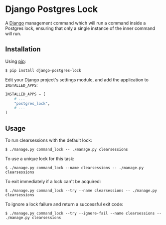 # Django Postgres Lock

A [Django](https://www.djangoproject.com/) management command which will run a command inside a
Postgres lock, ensuring that only a single instance of the inner command will run.

## Installation

Using [pip](https://pip.pypa.io/):

```console
$ pip install django-postgres-lock
```

Edit your Django project's settings module, and add the application to ``INSTALLED_APPS``:

```python
INSTALLED_APPS = [
    # ...
    "postgres_lock",
    # ...
]
```

## Usage

To run clearsessions with the default lock:

```console
$ ./manage.py command_lock -- ./manage.py clearsessions
```

To use a unique lock for this task:

```console
$ ./manage.py command_lock --name clearsessions -- ./manage.py clearsessions
```

To exit immediately if a lock can't be acquired:

```console
$ ./manage.py command_lock --try --name clearsessions -- ./manage.py clearsessions
```

To ignore a lock failure and return a successful exit code:

```console
$ ./manage.py command_lock --try --ignore-fail --name clearsessions -- ./manage.py clearsessions
```
